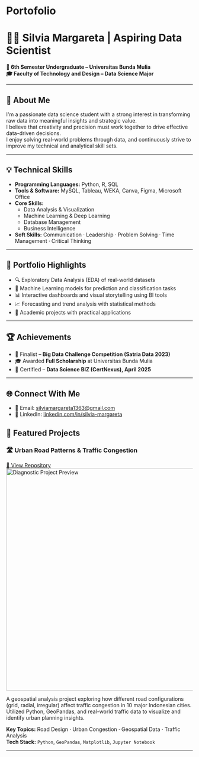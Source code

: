 # Portofolio

# 👩‍💻 Silvia Margareta | Aspiring Data Scientist

**📍 6th Semester Undergraduate – Universitas Bunda Mulia**  
**🎓 Faculty of Technology and Design – Data Science Major**  

---

## 🧾 About Me  
I'm a passionate data science student with a strong interest in transforming raw data into meaningful insights and strategic value.  
I believe that creativity and precision must work together to drive effective data-driven decisions.  
I enjoy solving real-world problems through data, and continuously strive to improve my technical and analytical skill sets.

---

## 💡 Technical Skills

- **Programming Languages:** Python, R, SQL  
- **Tools & Software:** MySQL, Tableau, WEKA, Canva, Figma, Microsoft Office  
- **Core Skills:**  
  - Data Analysis & Visualization  
  - Machine Learning & Deep Learning  
  - Database Management  
  - Business Intelligence  
- **Soft Skills:** Communication · Leadership · Problem Solving · Time Management · Critical Thinking

---

## 📁 Portfolio Highlights

- 🔍 Exploratory Data Analysis (EDA) of real-world datasets  
- 🤖 Machine Learning models for prediction and classification tasks  
- 📊 Interactive dashboards and visual storytelling using BI tools  
- 📈 Forecasting and trend analysis with statistical methods  
- 🧠 Academic projects with practical applications

---

## 🏆 Achievements

- 🎯 Finalist – **Big Data Challenge Competition (Satria Data 2023)**  
- 🎓 Awarded **Full Scholarship** at Universitas Bunda Mulia  
- 🥇 Certified – **Data Science BIZ (CertNexus), April 2025**

---

## 🌐 Connect With Me

- 📧 Email: [silviamargareta1363@gmail.com](mailto:silviamargareta1363@gmail.com)  
- 💼 LinkedIn: [linkedin.com/in/silvia-margareta](https://www.linkedin.com/in/silvia-margareta)


## 🚀 Featured Projects

### 🛣️ Urban Road Patterns & Traffic Congestion  
[🔗 View Repository](https://github.com/slviamrgrta/Diagnostic-Project)  
<img src="https://github.com/username/Diagnostic-Project/raw/main/assets/preview.png" alt="Diagnostic Project Preview" width="600"/>

A geospatial analysis project exploring how different road configurations (grid, radial, irregular) affect traffic congestion in 10 major Indonesian cities.  
Utilized Python, GeoPandas, and real-world traffic data to visualize and identify urban planning insights.

**Key Topics:** Road Design · Urban Congestion · Geospatial Data · Traffic Analysis  
**Tech Stack:** `Python`, `GeoPandas`, `Matplotlib`, `Jupyter Notebook`

---



